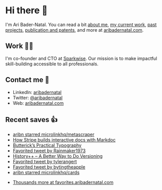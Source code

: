 # Hi there  👋

I'm Ari Bader-Natal. You can read a bit [about me](https://aribadernatal.com), [my current work](https://aribadernatal.com/projects/Sparkwise/), [past projects](https://aribadernatal.com/projects/), [publication and patents](https://aribadernatal.com/publications), and more at [aribadernatal.com](https://aribadernatal.com).

## Work  👨‍💻

I'm co-founder and CTO at [Sparkwise](https://sparkwise.co). Our mission is to make impactful skill-building accessible to all professionals.

## Contact me  💬 

- LinkedIn: [aribadernatal](https://linkedin.com/in/aribadernatal)
- Twitter: [@aribadernatal](https://twitter.com/aribadernatal)
- Web: [aribadernatal.com](https://aribadernatal.com)

## Recent saves  👍

<!--START_SECTION:feed-->
* [aribn starred microlinkhq&#x2F;metascraper](https:&#x2F;&#x2F;favorites.aribadernatal.com&#x2F;github-favorites&#x2F;2022&#x2F;09&#x2F;aribn-starred-microlinkhq-metascraper&#x2F;)
* [How Stripe builds interactive docs with Markdoc](https:&#x2F;&#x2F;favorites.aribadernatal.com&#x2F;pocket-favorites&#x2F;2022&#x2F;09&#x2F;how-stripe-builds-interactive-docs-with-markdoc&#x2F;)
* [Butterick’s Practical Typography](https:&#x2F;&#x2F;favorites.aribadernatal.com&#x2F;pocket-favorites&#x2F;2022&#x2F;09&#x2F;buttericks-practical-typography&#x2F;)
* [Favorited tweet by Rainmaker1973](https:&#x2F;&#x2F;favorites.aribadernatal.com&#x2F;twitter-favorites&#x2F;2022&#x2F;09&#x2F;favorited-tweet-by-rainmaker1973-2&#x2F;)
* [History++ – A Better Way to Do Versioning](https:&#x2F;&#x2F;favorites.aribadernatal.com&#x2F;pocket-favorites&#x2F;2022&#x2F;09&#x2F;history-a-better-way-to-do-versioning&#x2F;)
* [Favorited tweet by tylerangert](https:&#x2F;&#x2F;favorites.aribadernatal.com&#x2F;twitter-favorites&#x2F;2022&#x2F;09&#x2F;favorited-tweet-by-tylerangert&#x2F;)
* [Favorited tweet by bytingtheapple](https:&#x2F;&#x2F;favorites.aribadernatal.com&#x2F;twitter-favorites&#x2F;2022&#x2F;09&#x2F;favorited-tweet-by-bytingtheapple&#x2F;)
* [aribn starred microlinkhq&#x2F;cards](https:&#x2F;&#x2F;favorites.aribadernatal.com&#x2F;github-favorites&#x2F;2022&#x2F;09&#x2F;aribn-starred-microlinkhq-cards&#x2F;)
<!--END_SECTION:feed-->
* [Thousands more at favorites.aribadernatal.com](https://favorites.aribadernatal.com)
